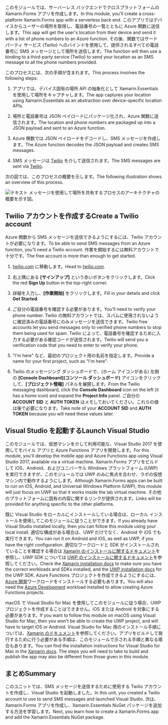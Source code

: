 <span data-ttu-id="8dbb0-101">このモジュールでは、サーバーレス バックエンドでクロスプラットフォームの Xamarin.Forms アプリを作成します。</span><span class="sxs-lookup"><span data-stu-id="8dbb0-101">In this module, you'll create a cross-platform Xamarin.Forms app with a serverless back end.</span></span> <span data-ttu-id="8dbb0-102">このアプリではデバイスからユーザーの場所を取得し、電話番号の一覧とともに Azure 関数に送信します。</span><span class="sxs-lookup"><span data-stu-id="8dbb0-102">This app will get the user's location from their device and send it with a list of phone numbers to an Azure function.</span></span> <span data-ttu-id="8dbb0-103">その後、関数ではサード パーティ サービス (Twilio) へのバインドを使用して、提供されるすべての電話番号に SMS メッセージとして場所を送信します。</span><span class="sxs-lookup"><span data-stu-id="8dbb0-103">The function will then use a binding to a third-party service (Twilio) to send your location as an SMS message to all the phone numbers provided.</span></span>

<span data-ttu-id="8dbb0-104">このプロセスには、次の手順が含まれます。</span><span class="sxs-lookup"><span data-stu-id="8dbb0-104">This process involves the following steps:</span></span> 

1. <span data-ttu-id="8dbb0-105">アプリでは、デバイス固有の場所 API の抽象化として Xamarin.Essentials を使用して場所をキャプチャします。</span><span class="sxs-lookup"><span data-stu-id="8dbb0-105">The app captures your location using Xamarin.Essentials as an abstraction over device-specific location APIs.</span></span>

1. <span data-ttu-id="8dbb0-106">場所と電話番号は JSON ペイロードにパッケージ化され、Azure 関数に送信されます。</span><span class="sxs-lookup"><span data-stu-id="8dbb0-106">The location and phone numbers are packaged up into a JSON payload and sent to an Azure function.</span></span>

1. <span data-ttu-id="8dbb0-107">Azure 関数では JSON ペイロードをデコードし、SMS メッセージを作成します。</span><span class="sxs-lookup"><span data-stu-id="8dbb0-107">The Azure function decodes the JSON payload and creates SMS messages.</span></span>

1. <span data-ttu-id="8dbb0-108">SMS メッセージは [Twilio](http://twilio.com) を介して送信されます。</span><span class="sxs-lookup"><span data-stu-id="8dbb0-108">The SMS messages are sent via [Twilio](http://twilio.com).</span></span>

<span data-ttu-id="8dbb0-109">次の図では、このプロセスの概要を示します。</span><span class="sxs-lookup"><span data-stu-id="8dbb0-109">The following illustration shows an overview of this process.</span></span>

![テキスト メッセージを使用して場所を共有するプロセスのアーキテクチャの概要を示す図。](../media-drafts/1-architecture.png)

## <a name="create-a-twilio-account"></a><span data-ttu-id="8dbb0-111">Twilio アカウントを作成する</span><span class="sxs-lookup"><span data-stu-id="8dbb0-111">Create a Twilio account</span></span>

<span data-ttu-id="8dbb0-112">Azure 関数から SMS メッセージを送信できるようにするには、Twilio アカウントが必要になります。</span><span class="sxs-lookup"><span data-stu-id="8dbb0-112">To be able to send SMS messages from an Azure function, you'll need a Twilio account.</span></span> <span data-ttu-id="8dbb0-113">作業を開始するには無料アカウントで十分です。</span><span class="sxs-lookup"><span data-stu-id="8dbb0-113">The free account is more than enough to get started.</span></span>

1. <span data-ttu-id="8dbb0-114">[twilio.com](https://twilio.com) に移動します。</span><span class="sxs-lookup"><span data-stu-id="8dbb0-114">Head to [twilio.com](https://twilio.com).</span></span>

1. <span data-ttu-id="8dbb0-115">右上隅にある **[サインアップ]** という赤いボタンをクリックします。</span><span class="sxs-lookup"><span data-stu-id="8dbb0-115">Click the red **Sign Up** button in the top-right corner.</span></span>

1. <span data-ttu-id="8dbb0-116">詳細を入力し、**[作業開始]** をクリックします。</span><span class="sxs-lookup"><span data-stu-id="8dbb0-116">Fill in your details and click **Get Started**.</span></span>

1. <span data-ttu-id="8dbb0-117">ご自分の電話番号を確認する必要があります。</span><span class="sxs-lookup"><span data-stu-id="8dbb0-117">You'll need to verify your phone number.</span></span> <span data-ttu-id="8dbb0-118">Twilio の無料アカウントでは、スパムに使用されないように確認済みの電話番号にのみメッセージを送信できます。</span><span class="sxs-lookup"><span data-stu-id="8dbb0-118">Twilio free accounts let you send messages only to verified phone numbers to stop them being used for spam.</span></span> <span data-ttu-id="8dbb0-119">Twilio によって、電話番号を確認するために入力する必要がある確認コードが送信されます。</span><span class="sxs-lookup"><span data-stu-id="8dbb0-119">Twilio will send you a verification code that you need to enter to verify your phone.</span></span>

1. <span data-ttu-id="8dbb0-120">"I'm here" など、最初のプロジェクト用の名前を指定します。</span><span class="sxs-lookup"><span data-stu-id="8dbb0-120">Provide a name for your first project, such as "I'm here".</span></span>

1. <span data-ttu-id="8dbb0-121">Twilio のメッセージング ダッシュボードで、(ホーム アイコンがある) 左側の **[Console Dashboard]\(コンソール ダッシュボード\)** アイコンをクリックして、**[プロジェクト情報]** パネルを展開します。</span><span class="sxs-lookup"><span data-stu-id="8dbb0-121">From the Twilio messaging dashboard, click the **Console Dashboard** icon on the left (it has a home icon) and expand the **Project Info** panel.</span></span> <span data-ttu-id="8dbb0-122">ご自分の **ACCOUNT SID** と **AUTH TOKEN** はメモしておいてください。これらの値は後で必要になります。</span><span class="sxs-lookup"><span data-stu-id="8dbb0-122">Take note of your **ACCOUNT SID** and **AUTH TOKEN** because you will need these values later.</span></span>

## <a name="launch-visual-studio"></a><span data-ttu-id="8dbb0-123">Visual Studio を起動する</span><span class="sxs-lookup"><span data-stu-id="8dbb0-123">Launch Visual Studio</span></span>

<span data-ttu-id="8dbb0-124">このモジュールでは、仮想マシンを介して利用可能な、Visual Studio 2017 を使用してモバイル アプリと Azure Functions アプリを開発します。</span><span class="sxs-lookup"><span data-stu-id="8dbb0-124">For this module, you'll develop the mobile app and Azure Functions app using Visual Studio 2017, available via a virtual machine.</span></span> <span data-ttu-id="8dbb0-125">Xamarin.Forms アプリをビルドして iOS、Android、およびユニバーサル Windows プラットフォーム (UWP) を実行できますが、このモジュールでは UWP のみに焦点を合わせ、ラボの仮想マシン内で動作するようにします。</span><span class="sxs-lookup"><span data-stu-id="8dbb0-125">Although Xamarin.Forms apps can be built to run on iOS, Android, and Universal Windows Platform (UWP), this module will just focus on UWP so that it works inside the lab virtual machine.</span></span> <span data-ttu-id="8dbb0-126">その他のプラットフォームに固有の内容に関するリンクが提供されます。</span><span class="sxs-lookup"><span data-stu-id="8dbb0-126">Links will be provided for anything specific to the other platforms.</span></span>

<!-- TODO - add HoL link button here -->

<span data-ttu-id="8dbb0-127">既に Visual Studio をローカルにインストールしている場合は、ローカル インストールを使用してこのモジュールに従うことができます。</span><span class="sxs-lookup"><span data-stu-id="8dbb0-127">If you already have Visual Studio installed locally, then you can follow this module using your local install.</span></span> <span data-ttu-id="8dbb0-128">適切な構成がある場合は、UWP だけでなく、Android や iOS でも実行できます。</span><span class="sxs-lookup"><span data-stu-id="8dbb0-128">You can run it on Android and iOS, as well as UWP, if you have the right configuration.</span></span> <span data-ttu-id="8dbb0-129">適切なワークロードと SDK がインストールされていることを確認する場合は [Xamarin のインストールに関するドキュメント](https://docs.microsoft.com/xamarin/cross-platform/get-started/installation/windows)を参照し、UWP SDK については [UWP のインストールに関するドキュメント](https://docs.microsoft.com/visualstudio/cross-platform/develop-apps-for-the-universal-windows-platform-uwp#requirements)を参照してください。</span><span class="sxs-lookup"><span data-stu-id="8dbb0-129">Check the [Xamarin installation docs](https://docs.microsoft.com/xamarin/cross-platform/get-started/installation/windows) to make sure you have the correct workloads and SDKs installed, and the [UWP installation docs](https://docs.microsoft.com/visualstudio/cross-platform/develop-apps-for-the-universal-windows-platform-uwp#requirements) for the UWP SDK.</span></span> <span data-ttu-id="8dbb0-130">Azure Functions プロジェクトを作成できるようにするには、[Azure 開発](https://docs.microsoft.com/azure/azure-functions/functions-develop-vs#prerequisites)ワークロードをインストールする必要もあります。</span><span class="sxs-lookup"><span data-stu-id="8dbb0-130">You will also need the [Azure Development](https://docs.microsoft.com/azure/azure-functions/functions-develop-vs#prerequisites) workload installed to allow creating Azure Functions projects.</span></span>

<span data-ttu-id="8dbb0-131">macOS で Visual Studio for Mac を使用してこのモジュールに従う場合、UWP プロジェクトを作成することはできません。iOS または Android を対象にする必要があります。</span><span class="sxs-lookup"><span data-stu-id="8dbb0-131">If you want to follow this module on macOS using Visual Studio for Mac, then you won't be able to create the UWP project, and will have to target iOS or Android.</span></span> <span data-ttu-id="8dbb0-132">Visual Studio for Mac 用のインストール手順については、[Xamarin のドキュメント](https://docs.microsoft.com/visualstudio/cross-platform/setup-and-install#mac-setup-apple-id-xcode-and-xamarin)を参照してください。アプリをビルドして発行するために行う必要がある手順は、このモジュールで示される手順と異なる場合もあります。</span><span class="sxs-lookup"><span data-stu-id="8dbb0-132">You can find the installation instructions for Visual Studio for Mac in the [Xamarin docs](https://docs.microsoft.com/visualstudio/cross-platform/setup-and-install#mac-setup-apple-id-xcode-and-xamarin). The steps you will need to take to build and publish the app may also be different from those given in this module.</span></span>

## <a name="summary"></a><span data-ttu-id="8dbb0-133">まとめ</span><span class="sxs-lookup"><span data-stu-id="8dbb0-133">Summary</span></span>

<span data-ttu-id="8dbb0-134">このユニットでは、SMS メッセージを送信するために使用する Twilio アカウントを作成し、Visual Studio を起動しました。</span><span class="sxs-lookup"><span data-stu-id="8dbb0-134">In this unit, you created a Twilio account to use to send SMS messages and launched Visual Studio.</span></span> <span data-ttu-id="8dbb0-135">次は、Xamarin.Forms アプリを作成し、Xamarin.Essentials NuGet パッケージを追加する方法を学習します。</span><span class="sxs-lookup"><span data-stu-id="8dbb0-135">Next, you learn how to create a Xamarin.Forms app and add the Xamarin.Essentials NuGet package.</span></span>
